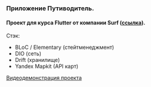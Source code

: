 ### Приложение Путиводитель. 

#### Проект для курса Flutter от компании Surf ([ссылка](https://education.surf.ru)).

Стэк:
- BLoC / Elementary (стейтменеджмент)
- DIO (сеть)
- Drift (хранилище)
- Yandex Mapkit (API карт)

[Видеодемонстрация проекта](https://disk.yandex.ru/i/vg6sJTnmLEsWjQ)
